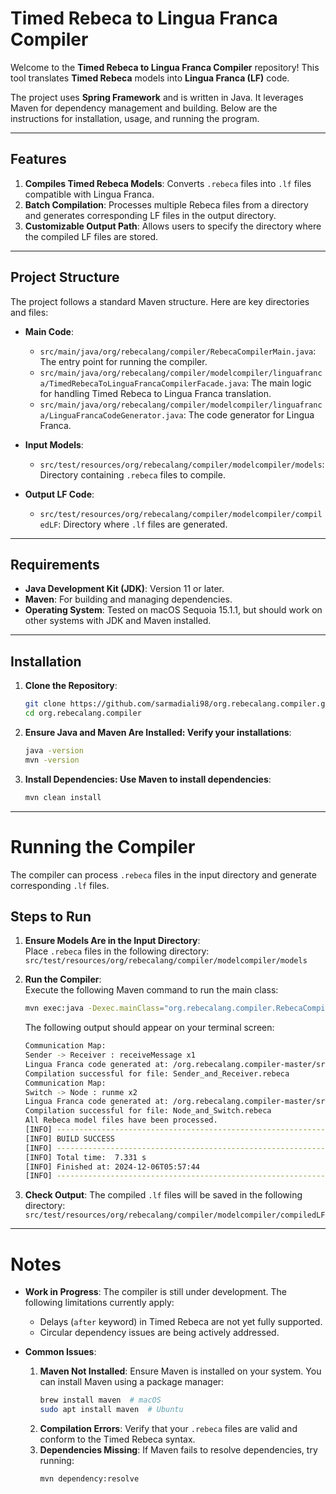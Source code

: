 # Timed Rebeca to Lingua Franca Compiler

Welcome to the **Timed Rebeca to Lingua Franca Compiler** repository! This tool translates **Timed Rebeca** models into **Lingua Franca (LF)** code. 

The project uses **Spring Framework** and is written in Java. It leverages Maven for dependency management and building. Below are the instructions for installation, usage, and running the program.

---

## Features

1. **Compiles Timed Rebeca Models**: Converts `.rebeca` files into `.lf` files compatible with Lingua Franca.
2. **Batch Compilation**: Processes multiple Rebeca files from a directory and generates corresponding LF files in the output directory.
3. **Customizable Output Path**: Allows users to specify the directory where the compiled LF files are stored.

---

## Project Structure

The project follows a standard Maven structure. Here are key directories and files:

- **Main Code**:
  - `src/main/java/org/rebecalang/compiler/RebecaCompilerMain.java`: The entry point for running the compiler.
  - `src/main/java/org/rebecalang/compiler/modelcompiler/linguafranca/TimedRebecaToLinguaFrancaCompilerFacade.java`: The main logic for handling Timed Rebeca to Lingua Franca translation.
  - `src/main/java/org/rebecalang/compiler/modelcompiler/linguafranca/LinguaFrancaCodeGenerator.java`: The code generator for Lingua Franca.
  
- **Input Models**:
  - `src/test/resources/org/rebecalang/compiler/modelcompiler/models`: Directory containing `.rebeca` files to compile.
  
- **Output LF Code**:
  - `src/test/resources/org/rebecalang/compiler/modelcompiler/compiledLF`: Directory where `.lf` files are generated.

---

## Requirements

- **Java Development Kit (JDK)**: Version 11 or later.
- **Maven**: For building and managing dependencies.
- **Operating System**: Tested on macOS Sequoia 15.1.1, but should work on other systems with JDK and Maven installed.

---

## Installation

1. **Clone the Repository**:
   ```bash
   git clone https://github.com/sarmadiali98/org.rebecalang.compiler.git
   cd org.rebecalang.compiler
   ```
2. **Ensure Java and Maven Are Installed: Verify your installations**:

   ```bash
   java -version
   mvn -version
   ```
3. **Install Dependencies: Use Maven to install dependencies**:

   ```bash
   mvn clean install
   ```

---
   
# Running the Compiler

The compiler can process `.rebeca` files in the input directory and generate corresponding `.lf` files.

## Steps to Run

1. **Ensure Models Are in the Input Directory**:  
   Place `.rebeca` files in the following directory:  
   `src/test/resources/org/rebecalang/compiler/modelcompiler/models`

2. **Run the Compiler**:  
   Execute the following Maven command to run the main class:  
   ```bash
   mvn exec:java -Dexec.mainClass="org.rebecalang.compiler.RebecaCompilerMain"
   ```
   The following output should appear on your terminal screen:
   ```bash
   Communication Map:
   Sender -> Receiver : receiveMessage x1
   Lingua Franca code generated at: /org.rebecalang.compiler-master/src/test/resources/org/rebecalang/compiler/modelcompiler/compiledLF/Sender_and_Receiver.lf
   Compilation successful for file: Sender_and_Receiver.rebeca
   Communication Map:
   Switch -> Node : runme x2
   Lingua Franca code generated at: /org.rebecalang.compiler-master/src/test/resources/org/rebecalang/compiler/modelcompiler/compiledLF/Node_and_Switch.lf
   Compilation successful for file: Node_and_Switch.rebeca
   All Rebeca model files have been processed.
   [INFO] ------------------------------------------------------------------------
   [INFO] BUILD SUCCESS
   [INFO] ------------------------------------------------------------------------
   [INFO] Total time:  7.331 s
   [INFO] Finished at: 2024-12-06T05:57:44
   [INFO] ------------------------------------------------------------------------
   ```

3. **Check Output**:
   The compiled `.lf` files will be saved in the following directory:
   `src/test/resources/org/rebecalang/compiler/modelcompiler/compiledLF`

---

# Notes

- **Work in Progress**: The compiler is still under development. The following limitations currently apply:
  - Delays (`after` keyword) in Timed Rebeca are not yet fully supported.
  - Circular dependency issues are being actively addressed.

- **Common Issues**:
  1. **Maven Not Installed**: Ensure Maven is installed on your system. You can install Maven using a package manager:
     ```bash
     brew install maven  # macOS
     sudo apt install maven  # Ubuntu
     ```
  2. **Compilation Errors**: Verify that your `.rebeca` files are valid and conform to the Timed Rebeca syntax.
  3. **Dependencies Missing**: If Maven fails to resolve dependencies, try running:
     ```bash
     mvn dependency:resolve
     ```

